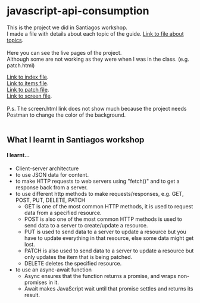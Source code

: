 # javascript-api-consumption

This is the project we did in Santiagos workshop.  
I made a file with details about each topic of the guide.
[Link to file about topics](https://docs.google.com/document/d/15-qyKJ8jQTLQKboxJNDLl7uOfRXnnmdRlDTny9UoNmg/edit?usp=sharing).
<br>
<br>
Here you can see the live pages of the project.  
Although some are not working as they were when I was in the class. (e.g. patch.html)

[Link to index file](https://hebaulf.github.io/javascript-api-consumption/index.html).<br>
[Link to items file](https://hebaulf.github.io/javascript-api-consumption/items.html).<br>
[Link to patch file](https://hebaulf.github.io/javascript-api-consumption/patch.html).<br>
[Link to screen file](https://hebaulf.github.io/javascript-api-consumption/screen.html).<br>
<br>
P.s. The screen.html link does not show much because the project needs Postman to change the color of the background.
<br>
<br>

## What I learnt in Santiagos workshop

#### I learnt...

- Client-server architecture
- to use JSON data for content.
- to make HTTP requests to web servers using "fetch()" and to get a response back from a server.
- to use different http methods to make requests/responses, e.g. GET, POST, PUT, DELETE, PATCH
  - GET is one of the most common HTTP methods, it is used to request data from a specified resource.
  - POST is also one of the most common HTTP methods is used to send data to a server to create/update a resource.
  - PUT is used to send data to a server to update a resource but you have to update everything in that resource, else some data might get lost.
  - PATCH is also used to send data to a server to update a resource but only updates the item that is being patched.
  - DELETE deletes the specified resource.
- to use an async-await function
  - Async ensures that the function returns a promise, and wraps non-promises in it.
  - Await makes JavaScript wait until that promise settles and returns its result.

